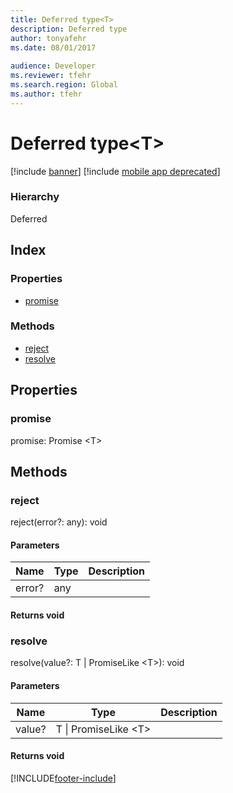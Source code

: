 ```yaml
---
title: Deferred type<T>
description: Deferred type
author: tonyafehr
ms.date: 08/01/2017
  
audience: Developer
ms.reviewer: tfehr
ms.search.region: Global
ms.author: tfehr
---
```


# Deferred type&lt;T&gt;

[!include [banner](../../../../includes/banner.md)]
[!include [mobile app deprecated](../includes/mobile-app-deprecation-banner.md)]

### Hierarchy

Deferred <br>

## Index

### Properties

* [promise](defer-ideferred.md#promise)

### Methods

* [reject](defer-ideferred.md#reject)
* [resolve](defer-ideferred.md#resolve)

## Properties

### promise

promise: Promise &lt;T&gt;




## Methods

### reject


reject(error?: any): void




#### Parameters

| Name | Type | Description |
| ---- | ---- | ----------- |
| error?|any||

#### Returns void

### resolve


resolve(value?: T &#124; PromiseLike &lt;T&gt;): void




#### Parameters

| Name | Type | Description |
| ---- | ---- | ----------- |
| value?|T &#124; PromiseLike &lt;T&gt;||

#### Returns void



[!INCLUDE[footer-include](../../../../../../includes/footer-banner.md)]
